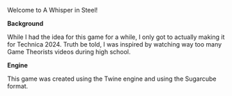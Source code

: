 Welcome to A Whisper in Steel! 

**Background**

While I had the idea for this game for a while, I only got to actually making it for Technica 2024. Truth be told, I was inspired by watching way too many Game Theorists
videos during high school.

**Engine**

This game was created using the Twine engine and using the Sugarcube format. 

